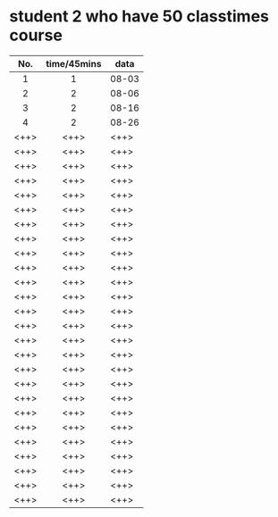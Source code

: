 # student 2 who have 50 classtimes course
|No.|time/45mins|data|
|:---:|:---:|---|
|1|1|08-03
|2|2|08-06
|3|2|08-16
|4|2|08-26
|<++>|<++>|<++>
|<++>|<++>|<++>
|<++>|<++>|<++>
|<++>|<++>|<++>
|<++>|<++>|<++>
|<++>|<++>|<++>
|<++>|<++>|<++>
|<++>|<++>|<++>
|<++>|<++>|<++>
|<++>|<++>|<++>
|<++>|<++>|<++>
|<++>|<++>|<++>
|<++>|<++>|<++>
|<++>|<++>|<++>
|<++>|<++>|<++>
|<++>|<++>|<++>
|<++>|<++>|<++>
|<++>|<++>|<++>
|<++>|<++>|<++>
|<++>|<++>|<++>
|<++>|<++>|<++>
|<++>|<++>|<++>
|<++>|<++>|<++>
|<++>|<++>|<++>
|<++>|<++>|<++>
|<++>|<++>|<++>
